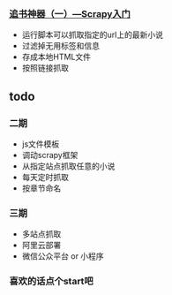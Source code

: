 
### [追书神器（一）—Scrapy入门](https://yanyezhang.github.io/2017/12/19/Scrapy%E5%85%A5%E9%97%A8%E5%AE%9E%E7%8E%B0%E2%80%94%E6%87%92%E4%BA%BA%E8%BF%BD%E4%B9%A6/)
* 运行脚本可以抓取指定的url上的最新小说
* 过滤掉无用标签和信息
* 存成本地HTML文件
* 按照链接抓取

## todo
### 二期
* js文件模板
* 调动scrapy框架
* 从指定站点抓取任意的小说
* 每天定时抓取
* 按章节命名

### 三期
* 多站点抓取
* 阿里云部署
* 微信公众平台 or 小程序


### 喜欢的话点个start吧
